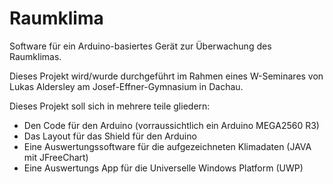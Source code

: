 # Raumklima
Software für ein Arduino-basiertes Gerät zur Überwachung des Raumklimas.

Dieses Projekt wird/wurde durchgeführt im Rahmen eines W-Seminares von Lukas Aldersley am Josef-Effner-Gymnasium in Dachau.

Dieses Projekt soll sich in mehrere teile gliedern:
  - Den Code für den Arduino (vorraussichtlich ein Arduino MEGA2560 R3)
  - Das Layout für das Shield für den Arduino
  - Eine Auswertungssoftware für die aufgezeichneten Klimadaten (JAVA mit JFreeChart)
  - Eine Auswertungs App für die Universelle Windows Platform (UWP)
